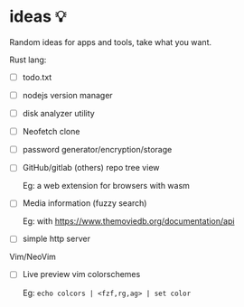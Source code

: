 # ideas 💡
Random ideas for apps and tools, take what you want.

Rust lang:
- [ ] todo.txt
- [ ] nodejs version manager
- [ ] disk analyzer utility
- [ ] Neofetch clone
- [ ] password generator/encryption/storage
- [ ] GitHub/gitlab (others) repo tree view
  
  Eg: a web extension for browsers with wasm
- [ ] Media information (fuzzy search)
  
  Eg: with https://www.themoviedb.org/documentation/api
- [ ] simple http server

Vim/NeoVim
- [ ] Live preview vim colorschemes
  
  Eg: `echo colcors | <fzf,rg,ag> | set color`
